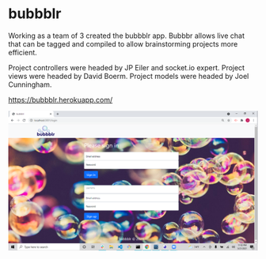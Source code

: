 # bubbblr

Working as a team of 3 created the bubbblr app. Bubbbr allows live chat that can be tagged and compiled to allow brainstorming projects more efficient.

Project controllers were headed by JP Eiler and socket.io expert.
Project views were headed by David Boerm.
Project models were headed by Joel Cunningham.

https://bubbblr.herokuapp.com/

<img src="./public/assets/screenshot.png" alt="Bubbblr screenshot"></img>